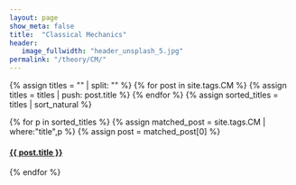 ```yaml
---
layout: page
show_meta: false
title:  "Classical Mechanics"
header:
   image_fullwidth: "header_unsplash_5.jpg"
permalink: "/theory/CM/"
---
```


{% assign titles = "" | split: "" %}
{% for post in site.tags.CM %}
    {% assign titles = titles | push: post.title %}
{% endfor %}
{% assign sorted_titles = titles | sort_natural %}

<div>
    {% for p in sorted_titles %}
    {% assign matched_post = site.tags.CM | where:"title",p %}
    {% assign post = matched_post[0] %}
    <h4><a href="{{ site.url }}{{ site.baseurl }}{{ post.url }}">{{ post.title }}</a></h4>
    {% endfor %}
</div>

